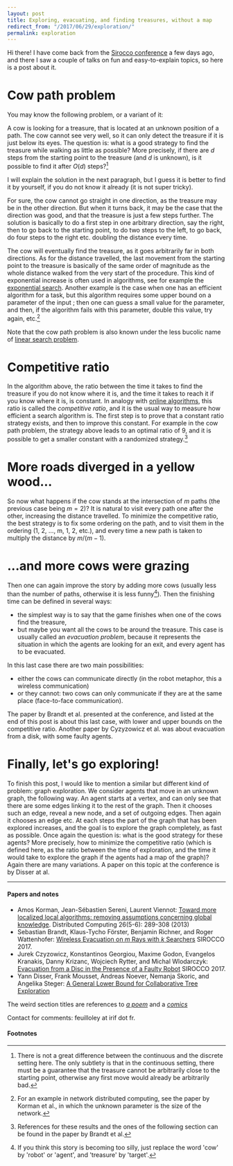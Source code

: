 ```yaml
---
layout: post
title: Exploring, evacuating, and finding treasures, without a map
redirect_from: "/2017/06/29/exploration/"
permalink: exploration
---
```


Hi there! I have come back from the 
[Sirocco conference](https://sirocco2017.lif.univ-mrs.fr/) a few days ago, 
and there I saw a couple of talks on fun and easy-to-explain topics, so here is a post about it. 

# Cow path problem 
You may know the following problem, or a variant of it:

A cow is looking for a treasure, 
that is located at an unknown position of a path. 
The cow cannot see very well, so it can only detect the treasure if it is just below its eyes.
The question is: what is a good strategy to find the treasure while
walking as little as possible? More precisely, if there are $d$ steps from the 
starting point to the treasure (and $d$ is unknown), is it possible to find it after $O(d)$ steps?[^1] 

I will explain the solution in the next paragraph, but I guess it is better to find it by 
yourself, if you do not know it already (it is not super tricky). 

For sure, the cow cannot go straight in one direction, as 
the treasure may be in the other direction. But when it turns back, it may be the case 
that the direction was good, and that the treasure is just a few steps further. 
The solution is basically to do a first step in one arbitrary direction, say the right, 
then to go back to the starting point, to do two steps to the left, 
to go back, do four steps to the right etc. doubling the distance every time. 

The cow will eventually find the treasure, as it goes arbitrarily far in both directions.
As for the distance travelled, the last movement from the starting point to the treasure is 
basically of the same order of magnitude as the whole distance walked from the very 
start of the procedure. This kind of exponential increase is often used in 
algorithms, see for example 
the [exponential search](https://en.wikipedia.org/wiki/Exponential_search). 
Another example is the case when one 
has an efficient algorithm for a task, but this algorithm requires some upper 
bound on a parameter of the input ; then one can guess 
a small value for the parameter, and then, if the  algorithm fails with this parameter, 
double this value, try again, etc.[^2]  

Note that the cow path problem is also known under the less bucolic name of 
[linear search problem](https://en.wikipedia.org/wiki/Linear_search_problem). 

# Competitive ratio
In the algorithm above, the ratio between the time it takes to find the treasure 
if you do not know where it is, and the time it takes to reach it if you know where it is, 
is constant. In analogy with [online algorithms](https://en.wikipedia.org/wiki/Online_algorithm), 
this ratio is called the *competitive ratio*, and it
is the usual way to measure how efficient a search algorithm is. The first step is 
to prove that a constant ratio strategy exists, and then to improve this constant.
For example in the cow path problem, the strategy above leads to an optimal ratio of 9, and it 
is possible to get a smaller constant with a randomized strategy.[^3]

# More roads diverged in a yellow wood...
So now what happens if the cow stands at the intersection of $m$ paths 
(the previous case being $m=2$)? It is natural to visit every path
one after the other, increasing the distance travelled. 
To minimize the competitive ratio, 
the best strategy is to fix some ordering on the path, and to visit them in the ordering
(1, 2, ..., m, 1, 2, etc.), and every time a new path is taken 
to multiply the distance by $m/(m-1)$.   

# ...and more cows were grazing
Then one can again improve the story by adding more cows (usually less than the 
number of paths, otherwise it is less funny[^4]).
Then the finishing time can be defined in several ways: 

* the simplest way is to say that the game finishes when one of the cows find the treasure,
* but maybe you want all the cows to be around the treasure. This case is usually called an *evacuation problem*, because it represents the situation in which the agents are looking for an exit, and every agent has to be evacuated.

In this last case there are two main possibilities:

* either the cows can communicate directly (in the robot metaphor, this a 
wireless communication)
* or they cannot: two cows can only communicate if they are at the same place (face-to-face communication).

The paper by Brandt et al. presented at the conference, and listed at the end of this post 
is about this last case, with lower and upper bounds on the competitive ratio. 
Another paper by Cyzyzowicz et al. was about evacuation from a disk, with 
some faulty agents.

# Finally, let's go exploring!
To finish this post, I would like to mention a similar but different kind of 
problem: graph exploration. 
We consider agents that move in an unknown graph, the following way. An agent starts at
a vertex, and can only see that there are some edges linking it to the rest of the graph.
Then it chooses such an edge, reveal a new node, and a set of outgoing edges. 
Then again it chooses an edge etc. 
At each steps the part of the graph that has been explored increases, and the goal is to explore 
the graph completely, as fast as possible. 
Once again the question is: what is the good strategy for these agents? More precisely, 
how to minimize the competitive ratio (which is defined here, as the ratio between the 
time of exploration, and the time it would take to explore the graph if the agents had a map of the graph)?
Again there are many variations. A paper on this topic at the conference is by Disser at al.

---

#### Papers and notes
* Amos Korman, Jean-Sébastien Sereni, Laurent Viennot: 
[Toward more localized local algorithms: removing assumptions concerning global knowledge](https://arxiv.org/abs/1512.03306). 
Distributed Computing 26(5-6): 289-308 (2013)
* Sebastian Brandt, Klaus-Tycho Förster, Benjamin Richner, and Roger Wattenhofer: 
[Wireless Evacuation on $m$ Rays with $k$ Searchers](https://sirocco2017.lif.univ-mrs.fr/preproceedings/Wireless%20evacuation%20on%20m%20rays%20with%20k%20searchers.pdf) SIROCCO 2017.
* Jurek Czyzowicz, Konstantinos Georgiou, Maxime Godon, Evangelos Kranakis, Danny Krizanc, Wojciech Rytter, and Michal Wlodarczyk:
[Evacuation from a Disc in the Presence of a Faulty Robot](https://sirocco2017.lif.univ-mrs.fr/preproceedings/Evacuation%20from%20a%20disc%20in%20the%20presence%20of%20a%20faulty%20robot.pdf) SIROCCO 2017.
* Yann Disser, Frank Mousset, Andreas Noever, Nemanja Skoric, and Angelika Steger:
[A General Lower Bound for Collaborative Tree Exploration](https://sirocco2017.lif.univ-mrs.fr/preproceedings/A%20general%20lower%20bound%20for%20collaborative%20tree%20exploration.pdf)

The weird section titles are references to *[a poem](http://www.bartleby.com/119/1.html)* 
and a *[comics](http://www.gocomics.com/calvinandhobbes/1995/12/31/)* 

Contact for comments: feuilloley at irif dot fr.

#### Footnotes
[^1]: There is not a great difference between the continuous and the discrete setting here. The only subtlety is that in the continuous setting, there must be a guarantee that the treasure cannot be arbitrarily close to the starting point, otherwise any first move would already be arbitrarily bad. 
[^2]:For an example in network distributed computing, see the paper by Korman et al., in which the unknown parameter is the size of the network.
[^3]:References for these results and the ones of the following section can be found in the paper by Brandt et al. 
[^4]:If you think this story is becoming too silly, just replace the word 'cow' by 'robot' or 'agent', and 'treasure' by 'target'.
